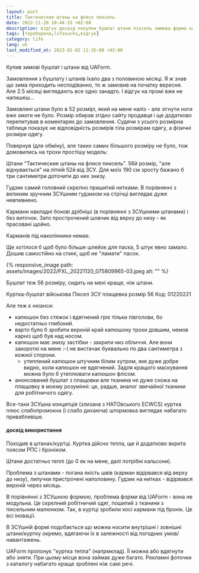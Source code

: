 ```yaml
---
layout: post
title: Тактические штаны на флисе пиксель
date: 2022-11-20 10:44:15 +02:00
description: відгук досвід покупки бушлат штани піксель зимова форма uaform
tags: [тероборона,lifesucks,відгук]
category: life
lang: uk
last_modified_at: 2023-01-02 11:35:00 +03:00
---
```


Купив зимові бушлат і штани від UAForm.

Замовлення з бушлату і штанів їхало два з половиною місяці.
Я ж знав що зима приходить несподіванно, то ж замовив на початку вересня.
Але 2.5 місяці виглядають все одно занадто.
І відгук на промі вже не напишеш...

Замовлені штани було в 52 розмірі, який на мене наліз - але зігнути ноги вже змоги не було. 
Розмір обирав згідно сайту продавця і ще додатково перепитував в коментарях до замовлення.
Судячи з усього розмірна таблиця показує не відповідність розмірів тіла розмірам одягу, а фізичні розміри одягу.

Повернув (для обміну), але таких самих більшого розміру не було, тож домовились на трохи простішу модель:

Штани "Тактические штаны на флисе пиксель". 56й розмір, "але відчувається" на літній 52й від ЗСУ. Для моїх 190 см зросту бажано б три сантиметри доточити до них знизу. 

Гудзик самий головний скрєпно пришитий нитками.
В порівнянні з великим зручним ЗСУшним гудзиком на стрічці виглядає дуже невпевнено.

Кармани накладні бокові дрібніші (в порівнянні з ЗСУшними штанами) і без виточок.
Зато прострочений шовчик від верху до низу - як прасовані щойно.

Карманів під наколінники немає.

Ще хотілося б щоб було більше шлейок для паска, 5 штук явно замало. Дошив самостійно на спині, щоб не "ламати" пасок.

{% responsive_image path: assets/images/2022/PXL_20221120_075809965-03.jpeg alt: "" %}

Бушлат теж 56 розміру, сидить на мені краще, ніж штани.

Куртка-бушлат військова Піксел ЗСУ плащевка розмір 56
Код: 01220221

Але теж є нюанси:

- капюшон без стяжок і вдягнений гріє тільки півголови, бо недостатньо глибокий.
- варто було б зробити верхній край капюшону трохи довшим, немов карніз щоб був над носом.
- капюшон має знизу застібки - закрити низ обличчя.
  Але вони закороткі на мене :-( не вистачає буквально по два сантиметра з кожної сторони.
  - утеплений капюшон штучним білим хутром, яке дуже добре видно, коли капюшон не вдягнений.
  Задля кращого маскування можна було б утеплювати капюшон флісом.
- анонсований бушлат з плащовки але тканина не дуже схожа на плащовку в моєму розумінні:
  це, радше, аналог звичайної тканини для робітничого одягу.
  
Все-таки ЗСУшна концепція (злизана з НАТОвського ECWCS) куртка плюс слабопромокна (і слабо дихаюча) штормовка виглядає набагато привабливіше.

#### досвід використання
Походив в штанах/куртці.
Куртка дійсно тепла, ще й додатково вкрита поясом РПС і броніком.

Штани достатньо теплі (до 0 як на мене, далі потрібні кальсони).

Проблема з штанами - погана якість швів (карман відірвався від верху до низу), липучки пристрочені наполовину.
Гудзик на нитках - відірвався верхній через місяць.

В порівнянні з ЗСУшною формою, проблема форми від UAForm - вона не модульна.
Це скрєпний робітничий одяг, пошитий з тканини з піксельним малюнком.
Так, в куртці зробили косі кармани під бронік.
Це всі іновації.

В ЗСУшній формі подобається що можна носити внутрішні і зовнішні штани/куртку окремо, вдягаючи їх в залежності від погодних умов/навантажень.

UAForm пропонує "куртка тепла" (напрмклад).
Її можна або вдягнути або зняти. 
При цьому місця вона займає дуже багато.
Рекламні фоточки з каталогу набагато краще зроблені ніж самі речі.